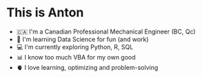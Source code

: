 # This is Anton

* 🇨🇦 I'm a Canadian Professional Mechanical Engineer (BC, Qc)
* 🧬 I'm learning Data Science for fun (and work)
* 💻 I'm currently exploring Python, R, SQL
* 📊 I know too much VBA for my own good
* 🫀 I love learning, optimizing and problem-solving
